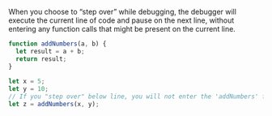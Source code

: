 
When you choose to “step over” while debugging, the debugger will execute the current line of code and pause on the next line, without entering any function calls that might be present on the current line.

```js
function addNumbers(a, b) {  
  let result = a + b;  
  return result;  
}  
  
let x = 5;  
let y = 10;  
// If you "step over" below line, you will not enter the 'addNumbers' function.  
let z = addNumbers(x, y);
```